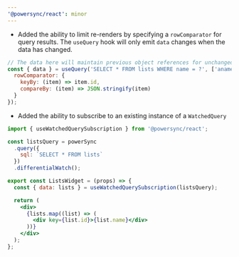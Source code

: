 ```yaml
---
'@powersync/react': minor
---
```


- Added the ability to limit re-renders by specifying a `rowComparator` for query results. The `useQuery` hook will only emit `data` changes when the data has changed.

```javascript
// The data here will maintain previous object references for unchanged items.
const { data } = useQuery('SELECT * FROM lists WHERE name = ?', ['aname'], {
  rowComparator: {
    keyBy: (item) => item.id,
    compareBy: (item) => JSON.stringify(item)
  }
});
```

- Added the ability to subscribe to an existing instance of a `WatchedQuery`

```jsx
import { useWatchedQuerySubscription } from '@powersync/react';

const listsQuery = powerSync
  .query({
    sql: `SELECT * FROM lists`
  })
  .differentialWatch();

export const ListsWidget = (props) => {
  const { data: lists } = useWatchedQuerySubscription(listsQuery);

  return (
    <div>
      {lists.map((list) => (
        <div key={list.id}>{list.name}</div>
      ))}
    </div>
  );
};
```
